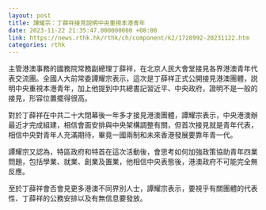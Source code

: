 ```yaml
---
layout: post
title: 譚耀宗：丁薛祥接見說明中央重視本港青年
date: 2023-11-22 21:35:47.000000000 +08:00
link: https://news.rthk.hk/rthk/ch/component/k2/1728992-20231122.htm
categories: rthk
---
```


主管港澳事務的國務院常務副總理丁薛祥，在北京人民大會堂接見各界港澳青年代表交流團。全國人大前常委譚耀宗表示，這次是丁薛祥正式公開接見港澳團體，説明中央重視本港青年，加上他提到中共總書記習近平、中央政府，證明不是一般的接見，形容位置擺得很高。

對於丁薛祥在中共二十大閉幕後一年多才接見港澳團體，譚耀宗表示，中央港澳辦最近才完成組建，相信會面安排與中央架構調整有關，但首次接見就是青年代表，相信中央對青年人充滿期待，畢竟一國兩制和未來香港發展要靠年青一代。

譚耀宗又認為，特區政府和特首在這次活動後，會思考如何加強政策協助青年四業問題，包括學業、就業、創業及置業，他相信中央表態後，港澳政府不可能完全無反應。

至於丁薛祥會否會見更多港澳不同界別人士，譚耀宗表示，要視乎有關團體的代表性、丁薛祥的公務安排以及有無信息要發放。
